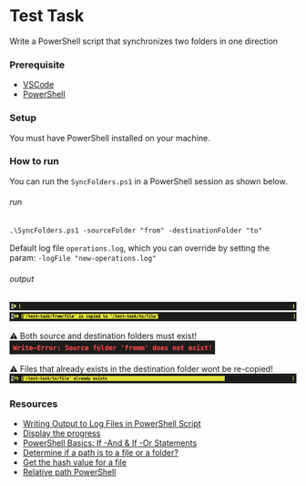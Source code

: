 # Test Task
Write a PowerShell script that synchronizes two folders in one direction

### Prerequisite

- [VSCode](https://code.visualstudio.com/download)
- [PowerShell](https://learn.microsoft.com/en-us/powershell/scripting/install/installing-powershell?view=powershell-7.4)

### Setup

You must have PowerShell installed on your machine.

### How to run

You can run the ```SyncFolders.ps1``` in a PowerShell session as shown below.

###### run
```ps
.\SyncFolders.ps1 -sourceFolder "from" -destinationFolder "to"
```

Default log file ```operations.log```, which you can override by setting the param: ```-logFile "new-operations.log"```

###### output
![connect](/images/step-zero.png)
![connect](/images/step-half.png)

:warning: Both source and destination folders must exist!
![connect](/images/fromm.png)

:warning: Files that already exists in the destination folder wont be re-copied!
![connect](/images/step-almost.png)

### Resources

- [Writing Output to Log Files in PowerShell Script](https://woshub.com/write-output-log-files-powershell/)
- [Display the progress](https://learn.microsoft.com/en-us/powershell/module/microsoft.powershell.utility/write-progress?view=powershell-7.4)
- [PowerShell Basics: If -And & If -Or Statements](https://www.computerperformance.co.uk/powershell/if-and/)
- [Determine if a path is to a file or a folder?](https://devblogs.microsoft.com/scripting/powertip-using-powershell-to-determine-if-path-is-to-file-or-folder/)
- [Get the hash value for a file](https://learn.microsoft.com/en-us/powershell/module/microsoft.powershell.utility/get-filehash?view=powershell-7.4)
- [Relative path PowerShell](https://learn.microsoft.com/en-us/answers/questions/648868/relative-path-powershell)
